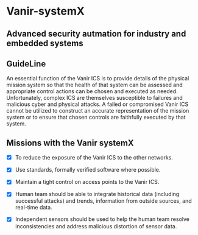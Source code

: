 # Vanir-systemX
## Advanced security autmation for industry and embedded systems

## GuideLine
 An essential function of the Vanir ICS is to provide details of the physical mission system so
that the health of that system can be assessed and appropriate control actions can be
chosen and executed as needed. Unfortunately, complex ICS are themselves susceptible
to failures and malicious cyber and physical attacks. A failed or compromised Vanir ICS cannot be utilized to construct an accurate representation of the mission system or to ensure that chosen controls are faithfully executed by that system. 


## Missions with the Vanir systemX

- [x] To reduce the exposure of the Vanir ICS to the other networks.
- [x] Use standards, formally verified software where possible.
- [x] Maintain a tight control on access points to the Vanir ICS.
- [x] Human team should be able to integrate historical data (including successful attacks)
and trends, information from outside sources, and real-time data. 

- [x] Independent sensors should be used to help the human team resolve inconsistencies 
and address malicious distortion of sensor data. 



